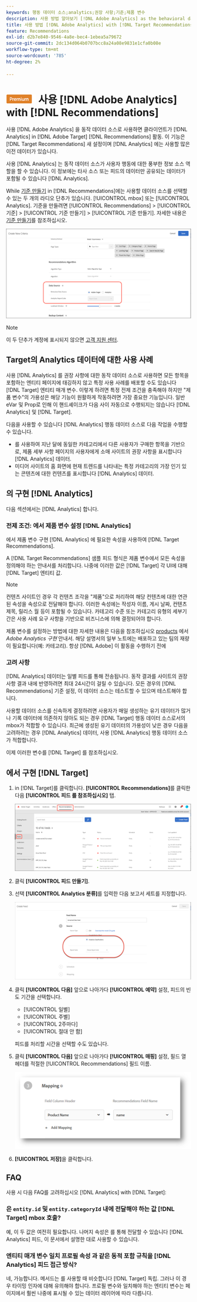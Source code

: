 ```yaml
---
keywords: 행동 데이터 소스;analytics;권장 사항;기준;제품 변수
description: 사용 방법 알아보기 [!DNL Adobe Analytics] as the behavioral data source to use the view-based and/or purchase-based behavioral data from [!DNL Analytics] in [!DNL Target Recommendations].
title: 사용 방법 [!DNL Adobe Analytics] with [!DNL Target Recommendations]?
feature: Recommendations
exl-id: d2b7e840-9546-4a8e-bec4-1ebea5a79672
source-git-commit: 2dc134d064b0707bcc8a24a08e9831e1cfa0b08e
workflow-type: tm+mt
source-wordcount: '785'
ht-degree: 2%

---
```


# ![PREMIUM](/help/assets/premium.png) 사용 [!DNL Adobe Analytics] with [!DNL Recommendations]

사용 [!DNL Adobe Analytics] 을 동작 데이터 소스로 사용하면 클라이언트가 [!DNL Analytics] in [!DNL Adobe Target] [!DNL Recommendations] 활동. 이 기능은 [!DNL Target Recommendations] 새 설정이며 [!DNL Analytics] 에는 사용할 많은 이전 데이터가 있습니다.

사용 [!DNL Analytics] 는 동작 데이터 소스가 사용자 행동에 대한 풍부한 정보 소스 역할을 할 수 있습니다. 이 정보에는 타사 소스 또는 피드의 데이터만 공유되는 데이터가 포함될 수 있습니다 [!DNL Analytics].

While [기준 만들기](/help/c-recommendations/c-algorithms/create-new-algorithm.md) in [!DNL Recommendations]에는 사용할 데이터 소스를 선택할 수 있는 두 개의 라디오 단추가 있습니다. [!UICONTROL mbox] 또는 [!UICONTROL Analytics]. 기준을 만들려면 [!UICONTROL Recommendations] > [!UICONTROL 기준] > [!UICONTROL 기준 만들기] > [!UICONTROL 기준 만들기]. 자세한 내용은 [기준 만들기](/help/c-recommendations/c-algorithms/create-new-algorithm.md)를 참조하십시오.

![동작 데이터 소스 단추](assets/behavioral-data-source.png)

>[!NOTE]
>
>이 두 단추가 계정에 표시되지 않으면 [고객 지원 센터](/help/cmp-resources-and-contact-information.md#reference_ACA3391A00EF467B87930A450050077C).

## Target의 Analytics 데이터에 대한 사용 사례

사용 [!DNL Analytics] 를 권장 사항에 대한 동작 데이터 소스로 사용하면 모든 항목을 포함하는 엔티티 페이지에 태깅하지 않고 특정 사용 사례를 배포할 수도 있습니다 [!DNL Target] 엔티티 매개 변수. 이렇게 하려면 특정 전제 조건을 충족해야 하지만 &quot;제품 변수&quot;의 가용성은 해당 기능이 원활하게 작동하려면 가장 중요한 기능입니다. 일반 eVar 및 Prop로 인해 이 핸드셰이크가 다음 사이 자동으로 수행되지는 않습니다 [!DNL Analytics] 및 [!DNL Target].

다음을 사용할 수 있습니다 [!DNL Analytics] 행동 데이터 소스로 다음 작업을 수행할 수 있습니다.

* 를 사용하여 지난 달에 동일한 카테고리에서 다른 사용자가 구매한 항목을 기반으로, 제품 세부 사항 페이지의 사용자에게 소매 사이트의 권장 사항을 표시합니다 [!DNL Analytics] 데이터.
* 미디어 사이트의 홈 화면에 현재 트렌드를 나타내는 특정 카테고리의 가장 인기 있는 콘텐츠에 대한 컨텐츠를 표시합니다 [!DNL Analytics] 데이터.

## 의 구현 [!DNL Analytics]

다음 섹션에서는 [!DNL Analytics] 합니다.

### 전제 조건: 에서 제품 변수 설정 [!DNL Analytics]

에서 제품 변수 구현 [!DNL Analytics] 에 필요한 속성을 사용하여 [!DNL Target Recommendations].

A [!DNL Target Recommendations] 샘플 피드 형식은 제품 변수에서 모든 속성을 정의해야 하는 안내서를 처리합니다. 나중에 이러한 값은 [!DNL Target] 각 UI에 대해 [!DNL Target] 엔티티 값.

>[!NOTE]
>
>컨텐츠 사이트인 경우 각 컨텐츠 조각을 &quot;제품&quot;으로 처리하여 해당 컨텐츠에 대한 연관된 속성을 속성으로 전달해야 합니다. 이러한 속성에는 작성자 이름, 게시 날짜, 컨텐츠 제목, 릴리스 월 등이 포함될 수 있습니다. 카테고리 수준 또는 카테고리 유형의 세부기간은 사용 사례 요구 사항을 기반으로 비즈니스에 의해 결정되어야 합니다.

제품 변수를 설정하는 방법에 대한 자세한 내용은 다음을 참조하십시오 [products](https://experienceleague.adobe.com/docs/analytics/implementation/vars/page-vars/products.html) 에서 *Adobe Analytics 구현* 안내서. 해당 설명서의 일부 노트에는 배포하고 있는 팀의 재량이 필요합니다(예: 카테고리). 항상 [!DNL Adobe] 이 활동을 수행하기 전에

### 고려 사항

[!DNL Analytics] 데이터는 일별 피드를 통해 전송됩니다. 동작 결과를 사이트의 권장 사항 결과 내에 반영하려면 최대 24시간이 걸릴 수 있습니다. 모든 경우의 [!DNL Recommendations] 기준 설정, 이 데이터 소스는 테스트할 수 있으며 테스트해야 합니다.

사용할 데이터 소스를 신속하게 결정하려면 사용자가 매일 생성하는 유기 데이터가 많거나 기록 데이터에 의존하지 않아도 되는 경우 [!DNL Target] 행동 데이터 소스로서의 mbox가 적합할 수 있습니다. 최근에 생성된 유기 데이터의 가용성이 낮은 경우 다음을 고려하려는 경우 [!DNL Analytics] 데이터, 사용 [!DNL Analytics] 행동 데이터 소스가 적합합니다.

이제 이러한 변수를 [!DNL Target] 를 참조하십시오.

## 에서 구현 [!DNL Target]

1. in [!DNL Target]를 클릭합니다. **[!UICONTROL Recommendations]**&#x200B;를 클릭한 다음 **[!UICONTROL 피드 를 참조하십시오]** 탭.

   ![피드](/help/c-recommendations/c-algorithms/assets/feeds-tab.png)

1. 클릭 **[!UICONTROL 피드 만들기]**.

1. 선택 **[!UICONTROL Analytics 분류]**&#x200B;를 입력한 다음 보고서 세트를 지정합니다.

   ![Analytics 분류 옵션](/help/c-recommendations/c-algorithms/assets/analytics-classifications.png)

1. 클릭 **[!UICONTROL 다음]** 앞으로 나아가다 **[!UICONTROL 예약]** 설정, 피드의 빈도 기간을 선택합니다.

   * [!UICONTROL 일별]
   * [!UICONTROL 주별]
   * [!UICONTROL 2주마다]
   * [!UICONTROL 절대 안 함]

   피드를 처리할 시간을 선택할 수도 있습니다.

1. 클릭 **[!UICONTROL 다음]** 앞으로 나아가다  **[!UICONTROL 매핑]** 설정, 필드 열 헤더를 적절한 [!UICONTROL Recommendations] 필드 이름.

   ![매핑 섹션](/help/c-recommendations/c-algorithms/assets/mapping.png)

1. **[!UICONTROL 저장]**&#x200B;을 클릭합니다.

## FAQ

사용 시 다음 FAQ를 고려하십시오 [!DNL Analytics] with [!DNL Target]:

### 은 `entity.id` 및 `entity.categoryId` 내에 전달해야 하는 값 [!DNL Target] mbox 호출?

예, 이 두 값은 여전히 필요합니다. 나머지 속성은 를 통해 전달할 수 있습니다 [!DNL Analytics] 피드, 이 문서에서 설명한 대로 사용할 수 있습니다.

### 엔티티 매개 변수 일치 프로필 속성 과 같은 동적 포함 규칙을 [!DNL Analytics] 피드 접근 방식?

네, 가능합니다. 메서드는 를 사용할 때 비슷합니다 [!DNL Target] 독립. 그러나 이 경우 타이밍 인자에 대해 유의해야 합니다. 프로필 변수와 일치해야 하는 엔티티 변수는 페이지에서 훨씬 나중에 표시될 수 있는 데이터 레이어에 따라 다릅니다.

